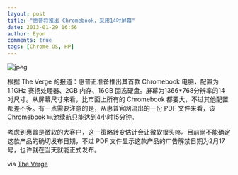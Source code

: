 ```yaml
---
layout: post
title: "惠普将推出 Chromebook，采用14吋屏幕"
date: 2013-01-29 16:56
author: Eyon
comments: true
tags: [Chrome OS, HP]
---
```

![](http://chromipic.b0.upaiyun.com/uploads/2013/01/jpeg-550x371.jpeg "jpeg")



根据 The Verge 的报道：惠普正准备推出其首款 Chromebook 电脑，配置为 1.1GHz 赛扬处理器、2GB 内存、16GB 固态硬盘。屏幕为1366*768分辨率的14吋尺寸。从屏幕尺寸来看，比市面上所有的 Chromebook 都要大，不过其他配置都差不多。有一点需要注意的是，从惠普官网流出的一份 PDF 文件来看，该 Chromebook 电池续航只能达到4小时15分钟。




考虑到惠普是微软的大客户，这一策略转变估计会让微软很头疼。目前尚不能确定这款产品的确切发布日期，不过 PDF 文件显示这款产品的广告解禁日期为2月17号，也许就在当天就能正式发布。




via [The Verge](http://www.theverge.com/2013/1/28/3924524/hp-first-chromebook-revealed-in-leaked-spec-sheet)

